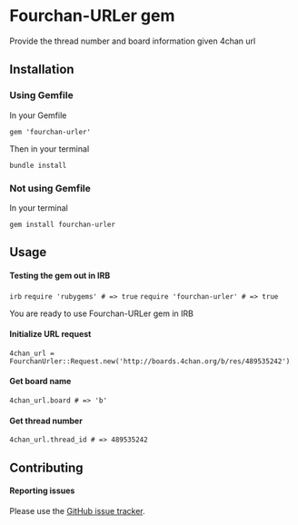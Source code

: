 # Fourchan-URLer gem

Provide the thread number and board information given 4chan url

## Installation

### Using Gemfile

In your Gemfile

`gem 'fourchan-urler'`

Then in your terminal

`bundle install`

### Not using Gemfile

In your terminal

`gem install fourchan-urler`

## Usage

#### Testing the gem out in IRB

`irb`
`require 'rubygems' # => true`
`require 'fourchan-urler' # => true`

You are ready to use Fourchan-URLer gem in IRB

#### Initialize URL request

`4chan_url = FourchanUrler::Request.new('http://boards.4chan.org/b/res/489535242')`

#### Get board name

`4chan_url.board # => 'b'`

#### Get thread number

`4chan_url.thread_id # => 489535242`

## Contributing

#### Reporting issues

Please use the [GitHub issue tracker](https://github.com/serv/fourchan-urler/issues).
